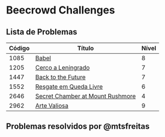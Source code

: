 # Beecrowd Challenges

## Lista de Problemas

| **Código** | **Título**                          | **Nível** |
|------------|-------------------------------------|-----------|
| 1085       | [Babel](https://www.beecrowd.com.br/judge/en/problems/view/1085)                    | 8         |
| 1205       | [Cerco a Leningrado](https://www.beecrowd.com.br/judge/en/problems/view/1205)       | 7         |
| 1447       | [Back to the Future](https://www.beecrowd.com.br/judge/en/problems/view/1447)       | 7         |
| 1552       | [Resgate em Queda Livre](https://www.beecrowd.com.br/judge/en/problems/view/1552)   | 6         |
| 2646       | [Secret Chamber at Mount Rushmore](https://www.beecrowd.com.br/judge/en/problems/view/2646) | 4         |
| 2962       | [Arte Valiosa](https://www.beecrowd.com.br/judge/en/problems/view/2962)             | 9         |

## Problemas resolvidos por @mtsfreitas


